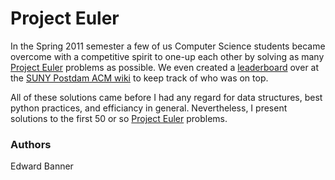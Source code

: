Project Euler
=============

In the Spring 2011 semester a few of us Computer Science students became
overcome with a competitive spirit to one-up each other by solving as many
[Project Euler](http://projecteuler.net) problems as possible. We even created a
[leaderboard](http://cs.potsdam.edu/ACM/index.php/SUNY_Potsdam_ACM:Project_Euler_Leaderboard)
over at the [SUNY Postdam ACM wiki](http://cs.potsdam.edu/ACM) to keep track of
who was on top.

All of these solutions came before I had any regard for data structures, best
python practices, and efficiancy in general. Nevertheless, I present solutions
to the first 50 or so [Project Euler](http://projecteuler.net) problems.

### Authors

Edward Banner
